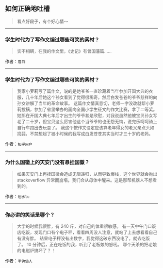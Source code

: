 ## 如何正确地吐槽

> 看点好段子，有个好心情～


 
---

### 学生时代为了写作文编过哪些可笑的素材？

> 实不相瞒，在我的作文里，《史记》有曾国藩篇……


作者：`眉目`

---

### 学生时代为了写作文编过哪些可笑的素材？

> 我家小萝莉写了篇作文，说的是她爷爷一直珍藏着当年参加开国大典的衣服，几十年后她这个孙女看到了觉得很稀奇，然后白发苍苍的爷爷慈祥的向孙女讲解了当年的革命故事。
> 这篇作文情真意切，老师一字没改就帮小萝莉投稿，参加了省里举办的面向全国小学生征文的作文比赛，拿了二等奖。
> 她那在开国大典七年后才出生的爷爷甚是欣慰，对我说虽然他被宝贝孙女写老了二十岁，但宝贝这么厉害他这个当爷爷的也无怨无悔，说完乐呵呵骑上自行车跑出去玩耍了。
> 我这个按作文设定应该算老年得女的老父亲点头如捣蒜，不禁想起了被小时候的我写成白发苍苍其实当时才三十岁的老妈。


作者：`知乎用户`

---

### 为什么国徽上的天安门没有悬挂国徽？

> 如果天安门上再挂国徽会造成无限递归，从而导致爆栈，这个世界就会抛出 stackoverflow 异常而崩塌，我们会从母体中醒来。这是那帮机器人不想看到的。


作者：`划水lu`

---

### 你必讲的笑话是哪个？

> 大学的时候我很胖，有 240 斤，对自己的体重很敏感。
> 有一天中午门口饭店吃饭，发现门口有个电子秤，看看四周没人注意，就站了上去想看看自己有没有胖。
> 结果电子秤没有出数字，我觉得这破东西没电了，就去吃饭了。
> 10 分钟后，正在吃饭的我，听到了老板娘的怒吼。
> 哪个天杀的把老娘的电磁炉搞坏了？！


作者：`半佛仙人`